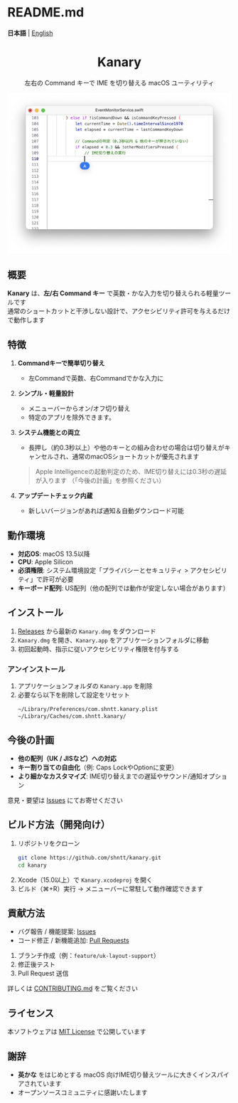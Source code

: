 # README.md

**日本語** | [English](./README_EN.md)

<div align="center">
  <h1>Kanary</h1>
  <p>左右の Command キーで IME を切り替える macOS ユーティリティ</p>
  <img src="docs/Kanary_screenshot.png" alt="Kanary Icon" width="700">
</div>

## 概要

**Kanary** は、**左/右 Command キー** で英数・かな入力を切り替えられる軽量ツールです  
通常のショートカットと干渉しない設計で、アクセシビリティ許可を与えるだけで動作します

## 特徴

1. **Commandキーで簡単切り替え**  
   - 左Commandで英数、右Commandでかな入力に  

2. **シンプル・軽量設計**  
   - メニューバーからオン/オフ切り替え  
   - 特定のアプリを除外できます。

3. **システム機能との両立**  
   - 長押し（約0.3秒以上）や他のキーとの組み合わせの場合は切り替えがキャンセルされ、通常のmacOSショートカットが優先されます
   
   > Apple Intelligenceの起動判定のため、IME切り替えには0.3秒の遅延が入ります
   （「今後の計画」を参照ください）

4. **アップデートチェック内蔵**  
   - 新しいバージョンがあれば通知＆自動ダウンロード可能

## 動作環境

- **対応OS**: macOS 13.5以降  
- **CPU**: Apple Silicon  
- **必須権限**: システム環境設定「プライバシーとセキュリティ > アクセシビリティ」で許可が必要  
- **キーボード配列**: US配列（他の配列では動作が安定しない場合があります）

## インストール

1. [Releases](https://github.com/shntt/kanary/releases) から最新の `Kanary.dmg` をダウンロード  
2. `Kanary.dmg` を開き、`Kanary.app` をアプリケーションフォルダに移動  
3. 初回起動時、指示に従いアクセシビリティ権限を付与する  

### アンインストール

1. アプリケーションフォルダの `Kanary.app` を削除  
2. 必要なら以下を削除して設定をリセット  
   ```
   ~/Library/Preferences/com.shntt.kanary.plist
   ~/Library/Caches/com.shntt.kanary/
   ```

## 今後の計画

- **他の配列（UK / JISなど）への対応**  
- **キー割り当ての自由化**（例: Caps LockやOptionに変更）  
- **より細かなカスタマイズ**: IME切り替えまでの遅延やサウンド/通知オプション  

意見・要望は [Issues](https://github.com/shntt/kanary/issues) にてお寄せください

## ビルド方法（開発向け）

1. リポジトリをクローン
   ```bash
   git clone https://github.com/shntt/kanary.git
   cd kanary
   ```
2. Xcode（15.0以上）で `Kanary.xcodeproj` を開く  
3. ビルド（⌘+R）実行 → メニューバーに常駐して動作確認できます

## 貢献方法

- バグ報告 / 機能提案: [Issues](https://github.com/shntt/kanary/issues)  
- コード修正 / 新機能追加: [Pull Requests](https://github.com/shntt/kanary/pulls)

1. ブランチ作成（例：`feature/uk-layout-support`）  
2. 修正後テスト  
3. Pull Request 送信  

詳しくは [CONTRIBUTING.md](./CONTRIBUTING.md) をご覧ください

## ライセンス

本ソフトウェアは [MIT License](./LICENSE.md) で公開しています

## 謝辞

- **英かな** をはじめとする macOS 向けIME切り替えツールに大きくインスパイアされています
- オープンソースコミュニティに感謝いたします  